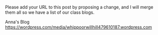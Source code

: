 Please add your URL to this post by proposing a change, and I will merge them all so we have a list of our class blogs.

 Anna's Blog https://wordpress.com/media/whippoorwillhill479610187.wordpress.com
